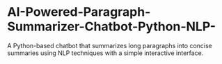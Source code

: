 # AI-Powered-Paragraph-Summarizer-Chatbot-Python-NLP-
A Python-based chatbot that summarizes long paragraphs into concise summaries using NLP techniques with a simple interactive interface.
